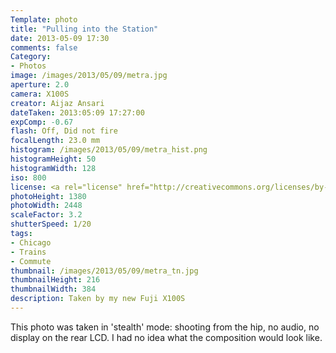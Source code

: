 ```yaml
---
Template: photo
title: "Pulling into the Station"
date: 2013-05-09 17:30
comments: false
Category:
- Photos
image: /images/2013/05/09/metra.jpg
aperture: 2.0
camera: X100S
creator: Aijaz Ansari
dateTaken: 2013:05:09 17:27:00
expComp: -0.67
flash: Off, Did not fire
focalLength: 23.0 mm
histogram: /images/2013/05/09/metra_hist.png
histogramHeight: 50
histogramWidth: 128
iso: 800
license: <a rel="license" href="http://creativecommons.org/licenses/by-nc-nd/3.0/deed.en_US"><img alt="Creative Commons License" style="border-width:0" src="http://i.creativecommons.org/l/by-nc-nd/3.0/88x31.png" /></a>
photoHeight: 1380
photoWidth: 2448
scaleFactor: 3.2
shutterSpeed: 1/20
tags: 
- Chicago
- Trains
- Commute
thumbnail: /images/2013/05/09/metra_tn.jpg
thumbnailHeight: 216
thumbnailWidth: 384
description: Taken by my new Fuji X100S
---
```



This photo was taken in 'stealth' mode: shooting from the hip, no audio,
no display on the rear LCD.  I had no idea what the composition would look
like.  
